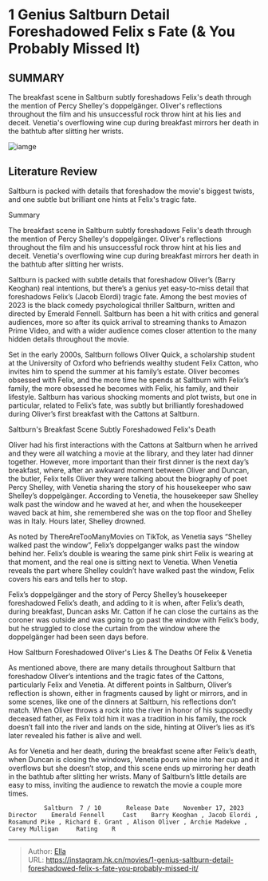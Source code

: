 # 1 Genius Saltburn Detail Foreshadowed Felix s Fate (&amp; You Probably Missed It)


## SUMMARY 



  The breakfast scene in Saltburn subtly foreshadows Felix&#39;s death through the mention of Percy Shelley&#39;s doppelgänger.   Oliver&#39;s reflections throughout the film and his unsuccessful rock throw hint at his lies and deceit.   Venetia&#39;s overflowing wine cup during breakfast mirrors her death in the bathtub after slitting her wrists.  

![iamge](https://static1.srcdn.com/wordpress/wp-content/uploads/2024/01/oliver-felix-and-venetia-in-saltburn.jpeg)

## Literature Review

Saltburn is packed with details that foreshadow the movie&#39;s biggest twists, and one subtle but brilliant one hints at Felix&#39;s tragic fate.





Summary

  The breakfast scene in Saltburn subtly foreshadows Felix&#39;s death through the mention of Percy Shelley&#39;s doppelgänger.   Oliver&#39;s reflections throughout the film and his unsuccessful rock throw hint at his lies and deceit.   Venetia&#39;s overflowing wine cup during breakfast mirrors her death in the bathtub after slitting her wrists.  







Saltburn is packed with subtle details that foreshadow Oliver’s (Barry Keoghan) real intentions, but there’s a genius yet easy-to-miss detail that foreshadows Felix’s (Jacob Elordi) tragic fate. Among the best movies of 2023 is the black comedy psychological thriller Saltburn, written and directed by Emerald Fennell. Saltburn has been a hit with critics and general audiences, more so after its quick arrival to streaming thanks to Amazon Prime Video, and with a wider audience comes closer attention to the many hidden details throughout the movie.

Set in the early 2000s, Saltburn follows Oliver Quick, a scholarship student at the University of Oxford who befriends wealthy student Felix Catton, who invites him to spend the summer at his family’s estate. Oliver becomes obsessed with Felix, and the more time he spends at Saltburn with Felix’s family, the more obsessed he becomes with Felix, his family, and their lifestyle. Saltburn has various shocking moments and plot twists, but one in particular, related to Felix’s fate, was subtly but brilliantly foreshadowed during Oliver’s first breakfast with the Cattons at Saltburn.





 Saltburn&#39;s Breakfast Scene Subtly Foreshadowed Felix&#39;s Death 
          

Oliver had his first interactions with the Cattons at Saltburn when he arrived and they were all watching a movie at the library, and they later had dinner together. However, more important than their first dinner is the next day’s breakfast, where, after an awkward moment between Oliver and Duncan, the butler, Felix tells Oliver they were talking about the biography of poet Percy Shelley, with Venetia sharing the story of his housekeeper who saw Shelley’s doppelgänger. According to Venetia, the housekeeper saw Shelley walk past the window and he waved at her, and when the housekeeper waved back at him, she remembered she was on the top floor and Shelley was in Italy. Hours later, Shelley drowned.

As noted by ThereAreTooManyMovies on TikTok, as Venetia says “Shelley walked past the window”, Felix’s doppelganger walks past the window behind her. Felix’s double is wearing the same pink shirt Felix is wearing at that moment, and the real one is sitting next to Venetia. When Venetia reveals the part where Shelley couldn’t have walked past the window, Felix covers his ears and tells her to stop.




Felix’s doppelgänger and the story of Percy Shelley’s housekeeper foreshadowed Felix’s death, and adding to it is when, after Felix’s death, during breakfast, Duncan asks Mr. Catton if he can close the curtains as the coroner was outside and was going to go past the window with Felix’s body, but he struggled to close the curtain from the window where the doppelgänger had been seen days before.



 How Saltburn Foreshadowed Oliver&#39;s Lies &amp; The Deaths Of Felix &amp; Venetia 
          

As mentioned above, there are many details throughout Saltburn that foreshadow Oliver’s intentions and the tragic fates of the Cattons, particularly Felix and Venetia. At different points in Saltburn, Oliver’s reflection is shown, either in fragments caused by light or mirrors, and in some scenes, like one of the dinners at Saltburn, his reflections don’t match. When Oliver throws a rock into the river in honor of his supposedly deceased father, as Felix told him it was a tradition in his family, the rock doesn’t fall into the river and lands on the side, hinting at Oliver’s lies as it’s later revealed his father is alive and well. 




As for Venetia and her death, during the breakfast scene after Felix’s death, when Duncan is closing the windows, Venetia pours wine into her cup and it overflows but she doesn’t stop, and this scene ends up mirroring her death in the bathtub after slitting her wrists. Many of Saltburn’s little details are easy to miss, inviting the audience to rewatch the movie a couple more times.

              Saltburn  7 / 10       Release Date    November 17, 2023     Director    Emerald Fennell     Cast    Barry Keoghan , Jacob Elordi , Rosamund Pike , Richard E. Grant , Alison Oliver , Archie Madekwe , Carey Mulligan     Rating    R      


---

> Author: [Ella](https://instagram.hk.cn/)  
> URL: https://instagram.hk.cn/movies/1-genius-saltburn-detail-foreshadowed-felix-s-fate-you-probably-missed-it/  

